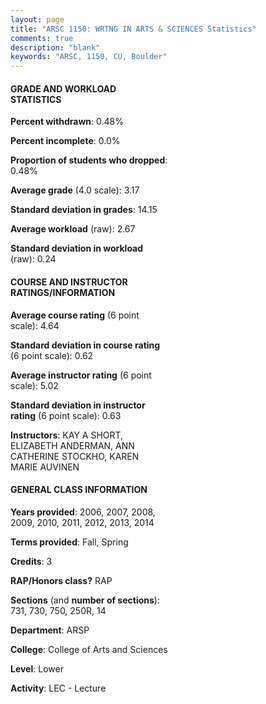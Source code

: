 ```yaml
---
layout: page
title: "ARSC 1150: WRTNG IN ARTS & SCIENCES Statistics"
comments: true
description: "blank"
keywords: "ARSC, 1150, CU, Boulder"
--- 
```

<head>
<script src="https://ajax.googleapis.com/ajax/libs/jquery/2.1.3/jquery.min.js"></script>
<script src="https://dl.dropboxusercontent.com/s/pc42nxpaw1ea4o9/highcharts.js?dl=0"></script>
<!-- <script src="../assets/js/highcharts.js"></script> -->
<style type="text/css">@font-face {
	font-family: "Bebas Neue";
	src: url(https://www.filehosting.org/file/details/544349/BebasNeue%20Regular.otf) format("opentype");
	}
	h1.Bebas { 
		font-family: "Bebas Neue", Verdana, Tahoma;
	}
</style>
</head>
<body>
	<div id="container" style="float: right; width: 45%; height: 88%; margin-left: 2.5%; margin-right: 2.5%;"></div>
	<script language="JavaScript">
		$(document).ready(function() {
		var chart = {type: 'column'};
		var title = {text: 'Grade Distribution'};
		var xAxis = {categories: ['A','B','C','D','F'],crosshair: true};
		var yAxis = {min: 0,title: {text: 'Percentage'}};
		var tooltip = {headerFormat: '<center><b><span style="font-size:20px">{point.key}</span></b></center>',
		               pointFormat: '<td style="padding:0"><b>{point.y:.1f}%</b></td>',
		               footerFormat: '</table>',shared: true,useHTML: true};
		var plotOptions = {column: {pointPadding: 0.0,borderWidth: 0}};  
		var credits = {enabled: false};var series= [{name: 'Percent',data: [37.2,48.31,12.08,1.93,0.48,]}];
		var json = {};
		json.chart = chart;
		json.title = title;
		json.tooltip = tooltip;
		json.xAxis = xAxis;
		json.yAxis = yAxis;  
		json.series = series;
		json.plotOptions = plotOptions;  
		json.credits = credits;
		$('#container').highcharts(json);
	});
	</script>
</body>
			   
#### GRADE AND WORKLOAD STATISTICS

**Percent withdrawn**: 0.48%

**Percent incomplete**: 0.0%

**Proportion of students who dropped**: 0.48%

**Average grade** (4.0 scale): 3.17

**Standard deviation in grades**: 14.15

**Average workload** (raw): 2.67

**Standard deviation in workload** (raw): 0.24

#### COURSE AND INSTRUCTOR RATINGS/INFORMATION

**Average course rating** (6 point scale): 4.64

**Standard deviation in course rating** (6 point scale): 0.62

**Average instructor rating** (6 point scale): 5.02

**Standard deviation in instructor rating** (6 point scale): 0.63

**Instructors**: KAY A SHORT, ELIZABETH ANDERMAN, ANN CATHERINE STOCKHO, KAREN MARIE AUVINEN

#### GENERAL CLASS INFORMATION

**Years provided**: 2006, 2007, 2008, 2009, 2010, 2011, 2012, 2013, 2014

**Terms provided**: Fall, Spring

**Credits**: 3

**RAP/Honors class?** RAP

**Sections** (and **number of sections**): 731, 730, 750, 250R, 14

**Department**: ARSP

**College**: College of Arts and Sciences

**Level**: Lower

**Activity**: LEC - Lecture